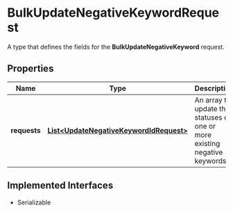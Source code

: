 

# BulkUpdateNegativeKeywordRequest

A type that defines the fields for the <b>BulkUpdateNegativeKeyword</b> request.
## Properties

Name | Type | Description | Notes
------------ | ------------- | ------------- | -------------
**requests** | [**List&lt;UpdateNegativeKeywordIdRequest&gt;**](UpdateNegativeKeywordIdRequest.md) | An array to update the statuses of one or more existing negative keywords. |  [optional]


## Implemented Interfaces

* Serializable


